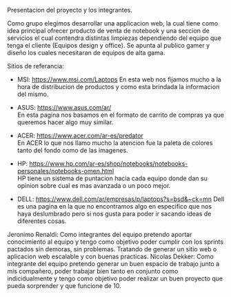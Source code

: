 Presentacion del proyecto y los integrantes.
 
Como grupo elegimos desarrollar una applicacion web, la cual tiene como idea principal ofrecer producto de venta de
notebook y una seccion de servicios el cual contendra distintas limpiezas dependiendo del equipo que tenga el cliente
(Equipos design y office).
Se apunta al publico gamer y diseño los cuales necesitaran de equipos de alta gama.

Sitios de referancia:

- MSI: https://www.msi.com/Laptops
En esta web nos fijamos mucho a la hora de distribucion de productos y como esta brindada la informacion del mismo.

- ASUS: https://www.asus.com/ar/  
En esta pagina nos basamos en el formato de carrito de compras ya que queremos hacer algo muy similar.

- ACER: https://www.acer.com/ar-es/predator  
En ACER lo que nos llamo mucho la atencion fue la paleta de colores tanto del fondo como de las imagenes.

- HP: https://www.hp.com/ar-es/shop/notebooks/notebooks-personales/notebooks-omen.html  
HP tiene un sistema de puntacion hacia cada equipo donde dan su opinion sobre cual es mas avanzada o un poco mejor.

- DELL: https://www.dell.com/ar/empresas/p/laptops?s=bsd&~ck=mn
Dell es una pagina en la que no encontramos algo en especifico que nos haya deslumbrado pero si nos gusta para poder ir sacando ideas de diferentes cosas.

Jeronimo Renaldi: Como integrantes del equipo pretendo aportar conocimiento al equipo y tengo como objetivo poder cumplir con los sprints pactados sin demoras, sin problemas. Tratando de generar un sitio web o aplicacion web escalable y con buenas practicas.
Nicolas Dekker: Como integrante del equipo pretendo generar un buen espacio de trabajo junto a mis compañero, poder trabajar bien tanto en conjunto como indicidualmente y tengo como objetivo poder realizar un buen proyecto que pueda sorprender y que funcione de 10.